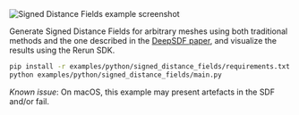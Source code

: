 <!--[metadata]
title = "Signed distance fields"
tags = ["3D", "Mesh", "Tensor"]
thumbnail = "https://static.rerun.io/signed-distance-fields/0b0a200e0a5ec2b16e5f7d2da09b3ec6af3bac2d/480w.png"
thumbnail_dimensions = [480, 480]
-->

<picture>
  <img src="https://static.rerun.io/signed_distance_fields/1380524f963af0cbd615989a6e382ca86148f6da/full.png" alt="Signed Distance Fields example screenshot">
  <source media="(max-width: 480px)" srcset="https://static.rerun.io/signed_distance_fields/1380524f963af0cbd615989a6e382ca86148f6da/480w.png">
  <source media="(max-width: 768px)" srcset="https://static.rerun.io/signed_distance_fields/1380524f963af0cbd615989a6e382ca86148f6da/768w.png">
  <source media="(max-width: 1024px)" srcset="https://static.rerun.io/signed_distance_fields/1380524f963af0cbd615989a6e382ca86148f6da/1024w.png">
  <source media="(max-width: 1200px)" srcset="https://static.rerun.io/signed_distance_fields/1380524f963af0cbd615989a6e382ca86148f6da/1200w.png">
</picture>

Generate Signed Distance Fields for arbitrary meshes using both traditional methods and the one described in the [DeepSDF paper](https://arxiv.org/abs/1901.05103), and visualize the results using the Rerun SDK.

```bash
pip install -r examples/python/signed_distance_fields/requirements.txt
python examples/python/signed_distance_fields/main.py
```

_Known issue_: On macOS, this example may present artefacts in the SDF and/or fail.
